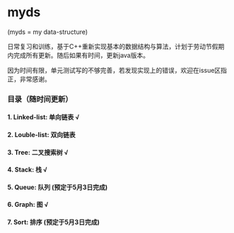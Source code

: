 # myds

(myds = my data-structure)

日常复习和训练，基于C++重新实现基本的数据结构与算法，计划于劳动节假期内完成所有更新。随后如果有时间，更新java版本。

因为时间有限，单元测试写的不够完善，若发现实现上的错误，欢迎在issue区指正，非常感谢。

### 目录（随时间更新）
#### 1. Linked-list: 单向链表 √
#### 2. Louble-list: 双向链表 
#### 3. Tree: 二叉搜索树 √
#### 4. Stack: 栈 √
#### 5. Queue: 队列 (预定于5月3日完成)
#### 6. Graph: 图 √
#### 7. Sort: 排序 (预定于5月3日完成)
